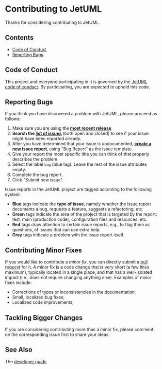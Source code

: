 # Contributing to JetUML

Thanks for considering contributing to JetUML. 

## Contents

* [Code of Conduct](#code-of-conduct)
* [Reporting Bugs](#reporting-bugs)

## Code of Conduct

This project and everyone participating in it is governed by the [JetUML code of conduct](CODE_OF_CONDUCT.md). 
By participating, you are expected to uphold this code.

## Reporting Bugs

If you think you have discovered a problem with JetUML, please proceed as follows:

1. Make sure you are using the **[most recent release](https://github.com/prmr/JetUML/releases)**. 
2. **Search the [list of issues](https://github.com/prmr/JetUML/issues)** (both open and closed) to see if your issue might have been reported already.
3. After you have determined that your issue is undocumented, **[create a new issue report](https://guides.github.com/features/issues/)**, using "Bug Report" as the issue template.
4. Give your report the most specific title you can think of that properly describes the problem.
5. Select the label `bug` (blue tag). Leave the rest of the issue attributes empty.
6. Complete the bug report.
7. Click "Submit new issue".

Issue reports in the JetUML project are tagged according to the following system:

* **Blue** tags indicate the **type of issue**, namely whether the issue report documents a bug, requests a feature, suggests a refactoring, etc.
* **Green** tags indicate the area of the project that is targeted by the report: test, main (production code), configuration files and resources, etc.
* **Red** tags draw attention to certain issue reports, e.g., to flag them as questions, of issues that can use extra help.
* **Gray** tags indicate a problem with the issue report itself.

## Contributing Minor Fixes

If you would like to contribute a *minor fix*, you can directly submit a [pull request](https://help.github.com/en/articles/about-pull-requests) for it. A minor fix is a code change that is very short (a few lines maximum), typically located in a single place, and that has a well-isolated impact (i.e., does not require changing anything else). Examples of minor fixes include:

* Corrections of typos or inconsistencies in the documentation; 
* Small, localized bug fixes;
* Localized code improvements;
 
## Tackling Bigger Changes
 
 If you are considering contributing more than a minor fix, please comment on the corresponding issue first to share your ideas.

## See Also

The [developer guide](developers.md)
